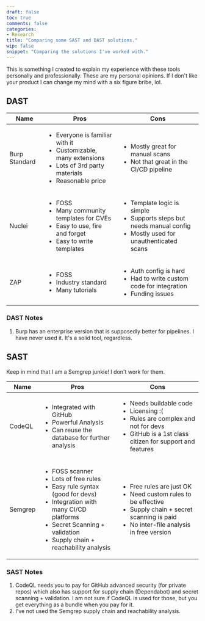 ```yaml
---
draft: false
toc: true
comments: false
categories:
- Research
title: "Comparing some SAST and DAST solutions."
wip: false
snippet: "Comparing the solutions I've worked with."
---
```


This is something I created to explain my experience with these tools personally
and professionally. These are my personal opinions. If I don't like your product
I can change my mind with a six figure bribe, lol.

## DAST

| Name | Pros | Cons |
|-|-|-|
| Burp Standard | <ul><li>Everyone is familiar with it</li><li>Customizable, many extensions</li><li>Lots of 3rd party materials</li><li>Reasonable price</li></ul> | <ul><li>Mostly great for manual scans</li><li>Not that great in the CI/CD pipeline</li></ul> |
| Nuclei | <ul><li>FOSS</li><li>Many community templates for CVEs</li><li>Easy to use, fire and forget</li><li>Easy to write templates</li></ul> | <ul><li>Template logic is simple</li><li>Supports steps but needs manual config</li><li>Mostly used for unauthenticated scans</li></ul> |
| ZAP | <ul><li>FOSS</li><li>Industry standard</li><li>Many tutorials</li></ul>  | <ul><li>Auth config is hard</li><li>Had to write custom code for integration</li><li>Funding issues</li></ul> |

### DAST Notes

1. Burp has an enterprise version that is supposedly better for pipelines. I have never used it. It's a solid tool, regardless.

## SAST
Keep in mind that I am a Semgrep junkie! I don't work for them.

| Name | Pros | Cons |
|-|-|-|
| CodeQL | <ul><li>Integrated with GitHub</li><li>Powerful Analysis</li><li>Can reuse the database for further analysis</li></ul> | <ul><li>Needs buildable code</li><li>Licensing :(</li><li>Rules are complex and not for devs</li><li>GitHub is a 1st class citizen for support and features</li></ul> |
| Semgrep | <ul><li>FOSS scanner</li><li>Lots of free rules</li><li>Easy rule syntax (good for devs)</li><li>Integration with many CI/CD platforms</li><li>Secret Scanning + validation</li><li>Supply chain + reachability analysis</li></ul> | <ul><li>Free rules are just OK</li><li>Need custom rules to be effective</li><li>Supply chain + secret scanning is paid</li><li>No inter-file analysis in free version</li></ul> |

### SAST Notes

1. CodeQL needs you to pay for GitHub advanced security (for private repos)
   which also has support for supply chain (Dependabot) and secret scanning +
   validation. I am not sure if CodeQL is used for those, but you get everything
   as a bundle when you pay for it.
2. I've not used the Semgrep supply chain and reachability analysis.

<!-- <ul><li>A</li><li>B</li><li>C</li><li>D</li></ul>  -->
